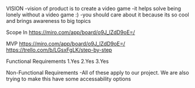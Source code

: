 VISION 
-vision of product is to create a video game
-it helps solve being lonely without a video game :)
-you should care about it because its so cool and brings awareness to big topics

Scope In
https://miro.com/app/board/o9J_lZdD9oE=/

MVP
https://miro.com/app/board/o9J_lZdD9oE=/
https://trello.com/b/LGsxFgLK/step-by-step


Functional Requirements
1.Yes
2.Yes
3.Yes

Non-Functional Requirements
-All of these apply to our project. We are also trying to make this have some accessability options 



